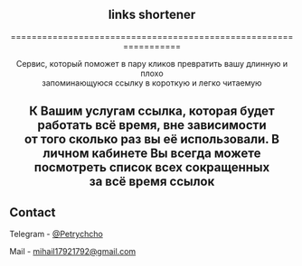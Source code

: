 
<div align="center">
<h2 align="center">links shortener</h2>




  <p align="center">

=================================================================


Сервис, который поможет в пару кликов превратить вашу длинную и плохо  
запоминающуюся ссылку в короткую и легко читаемую

  
К Вашим услугам ссылка, которая будет работать всё время, вне зависимости  
от того сколько раз вы её использовали. 
В личном кабинете Вы всегда можете посмотреть список всех сокращенных  
за всё время ссылок
---


  </p>
</div>



<!-- CONTACT -->
## Contact

Telegram - [@Petrychcho](https://t.me/Petrychcho)

Mail - mihail17921792@gmail.com





